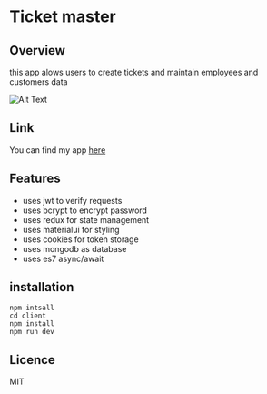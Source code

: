 # Ticket master

## Overview

this app alows users to create tickets and maintain employees and customers data

![Alt Text](https://res.cloudinary.com/dpsq9kzzu/image/upload/v1582190964/Screenshot_from_2020-02-20_14-57-28_mmlq0w.png)

## Link

You can find my app [here](https://ticketmastr.herokuapp.com/)

## Features

- uses jwt to verify requests
- uses bcrypt to encrypt password
- uses redux for state management
- uses materialui for styling
- uses cookies for token storage
- uses mongodb as database
- uses es7 async/await

## installation

```
npm intsall
cd client
npm install
npm run dev
```

## Licence

MIT
